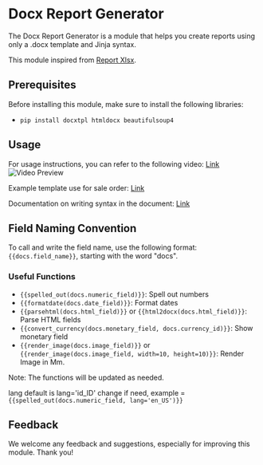 # Docx Report Generator

The Docx Report Generator is a module that helps you create reports using only a .docx template and Jinja syntax.

This module inspired from [Report Xlsx](https://apps.odoo.com/apps/modules/16.0/report_xlsx).

## Prerequisites

Before installing this module, make sure to install the following libraries:

- `pip install docxtpl htmldocx beautifulsoup4`

## Usage

For usage instructions, you can refer to the following video: [Link](https://www.youtube.com/watch?v=dZvak8yiD5Q)  
![Video Preview](assets/preview.gif)

Example template use for sale order: [Link](https://github.com/alienyst/alnas-docx/raw/16.0/alnas_docx/static/description/example/example.docx)

Documentation on writing syntax in the document: [Link](https://docxtpl.readthedocs.io/en/stable/)

## Field Naming Convention

To call and write the field name, use the following format: `{{docs.field_name}}`, starting with the word "docs".

### Useful Functions

- `{{spelled_out(docs.numeric_field)}}`: Spell out numbers
- `{{formatdate(docs.date_field)}}`: Format dates
- `{{parsehtml(docs.html_field)}}` or `{{html2docx(docs.html_field)}}`: Parse HTML fields
- `{{convert_currency(docs.monetary_field, docs.currency_id)}}`: Show monetary field
- `{{render_image(docs.image_field)}}` or `{{render_image(docs.image_field, width=10, height=10)}}`: Render Image in Mm.

Note: The functions will be updated as needed.

lang default is lang='id_ID' change if need, example = `{{spelled_out(docs.numeric_field, lang='en_US')}}`

## Feedback

We welcome any feedback and suggestions, especially for improving this module. Thank you!
